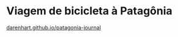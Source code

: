 # Viagem de bicicleta à Patagônia

[darenhart.github.io/patagonia-journal](https://darenhart.github.io/patagonia-journal)
